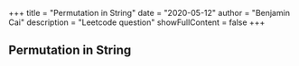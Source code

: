 +++
title = "Permutation in String"
date = "2020-05-12"
author = "Benjamin Cai"
description = "Leetcode question"
showFullContent = false
+++


## Permutation in String
